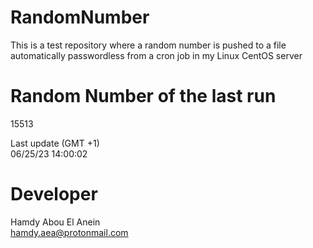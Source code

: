# RandomNumber    
This is a test repository where a random number is pushed to a file automatically passwordless from a cron job in my Linux CentOS server    
# Random Number of the last run   
15513
      
Last update (GMT +1)    
06/25/23 14:00:02
# Developer    
Hamdy Abou El Anein   
hamdy.aea@protonmail.com
